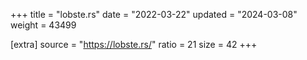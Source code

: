 +++
title = "lobste.rs"
date = "2022-03-22"
updated = "2024-03-08"
weight = 43499

[extra]
source = "https://lobste.rs/"
ratio = 21
size = 42
+++

